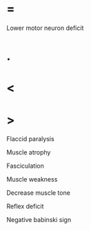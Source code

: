 # =

Lower motor neuron deficit

# .

# <

# >

Flaccid paralysis

Muscle atrophy

Fasciculation

Muscle weakness

Decrease muscle tone

Reflex deficit

Negative babinski sign
